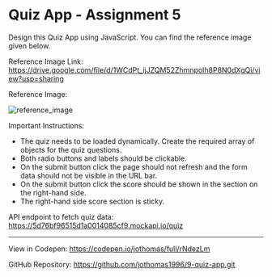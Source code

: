 # Quiz App - Assignment 5

Design this Quiz App using JavaScript. You can find the reference image given below.

Reference Image Link: https://drive.google.com/file/d/1WCdPt_ijJZQM52ZhmnpoIh8P8N0dXgQi/view?usp=sharing

Reference Image: 

![reference_image](https://user-images.githubusercontent.com/7560063/177986192-f0b2b903-a49c-482f-8bd4-927ce64d781c.png)

Important Instructions:

- The quiz needs to be loaded dynamically. Create the required array of objects for the quiz questions.
- Both radio buttons and labels should be clickable.
- On the submit button click the page should not refresh and the form data should not be visible in the URL bar.
- On the submit button click the score should be shown in the section on the right-hand side.
- The right-hand side score section is sticky.

API endpoint to fetch quiz data: https://5d76bf96515d1a0014085cf9.mockapi.io/quiz

<hr>

View in Codepen: https://codepen.io/jothomas/full/rNdezLm

GitHub Repository: https://github.com/jothomas1996/9-quiz-app.git
